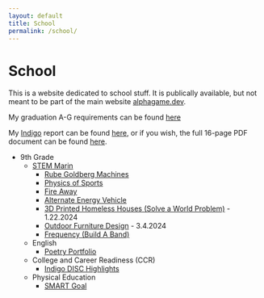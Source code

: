 ```yaml
---
layout: default
title: School
permalink: /school/
---
```

# School
This is a website dedicated to school stuff.  It is publically available, but not meant to be part of the main website [alphagame.dev](https://alphagame.dev/).

My graduation A-G requirements can be found [here](/school/graduation)

My [Indigo](https://indigotheassessment.com/) report can be found [here](/school/indigo), or if you wish, the full 16-page PDF document can be found [here](/assets/school/Boisvert_Damien_indigo.pdf).

- 9th Grade
    - [STEM Marin](https://stemmarin.nusd.org/)
        - [Rube Goldberg Machines](/school/9/rubegoldberg)
        - [Physics of Sports](/school/9/physicsofsports)
        - [Fire Away](/school/9/fireaway)
        - [Alternate Energy Vehicle](/school/9/alternate-energy-car)
        - [3D Printed Homeless Houses (Solve a World Problem)](/school/9/3dhomelesshouse) - 1.22.2024
        - [Outdoor Furniture Design](/school/9/outdoor-furniture-design) - 3.4.2024
        - [Frequency (Build A Band)](/school/9/frequency)
    - English
        - [Poetry Portfolio](/school/9/poetryportfolio/)
    - College and Career Readiness (CCR)
        - [Indigo DISC Highlights](/school/9/disc-highlights/)
    - Physical Education
        - [SMART Goal](/school/9/smart-goal/)
